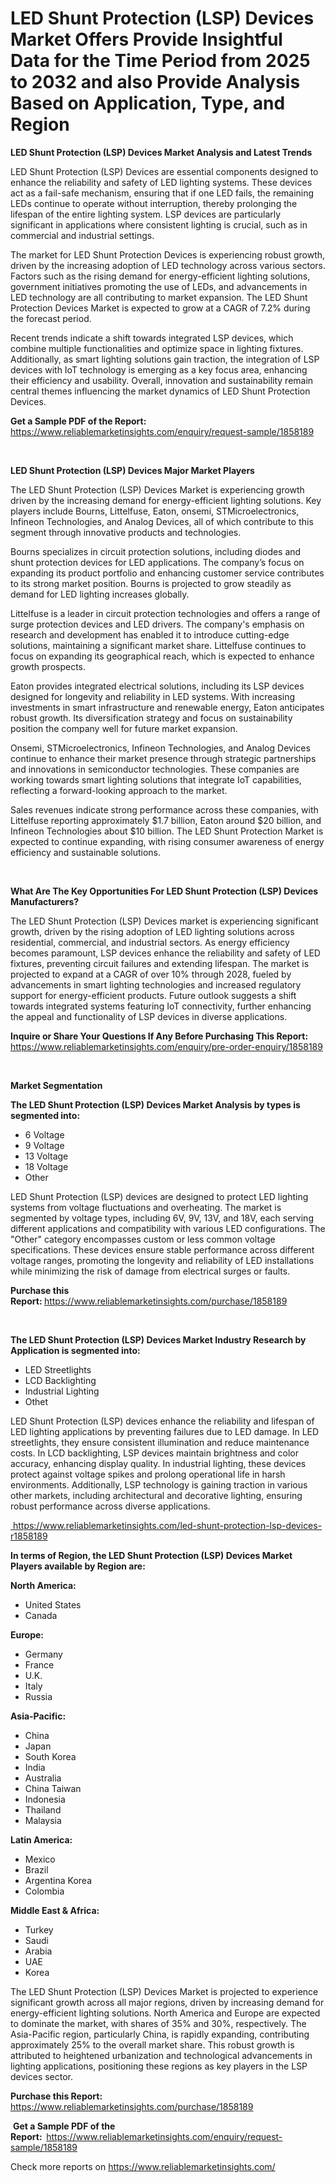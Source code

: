 <p><h1>LED Shunt Protection (LSP) Devices Market Offers Provide Insightful Data for the Time Period from 2025 to 2032 and also Provide Analysis Based on Application, Type, and Region</h1></p><p><strong>LED Shunt Protection (LSP) Devices Market Analysis and Latest Trends</strong></p>
<p><p>LED Shunt Protection (LSP) Devices are essential components designed to enhance the reliability and safety of LED lighting systems. These devices act as a fail-safe mechanism, ensuring that if one LED fails, the remaining LEDs continue to operate without interruption, thereby prolonging the lifespan of the entire lighting system. LSP devices are particularly significant in applications where consistent lighting is crucial, such as in commercial and industrial settings.</p><p>The market for LED Shunt Protection Devices is experiencing robust growth, driven by the increasing adoption of LED technology across various sectors. Factors such as the rising demand for energy-efficient lighting solutions, government initiatives promoting the use of LEDs, and advancements in LED technology are all contributing to market expansion. The LED Shunt Protection Devices Market is expected to grow at a CAGR of 7.2% during the forecast period. </p><p>Recent trends indicate a shift towards integrated LSP devices, which combine multiple functionalities and optimize space in lighting fixtures. Additionally, as smart lighting solutions gain traction, the integration of LSP devices with IoT technology is emerging as a key focus area, enhancing their efficiency and usability. Overall, innovation and sustainability remain central themes influencing the market dynamics of LED Shunt Protection Devices.</p></p>
<p><strong>Get a Sample PDF of the Report:&nbsp;</strong> <a href="https://www.reliablemarketinsights.com/enquiry/request-sample/1858189?utm_campaign=1938&utm_medium=2&utm_source=Github&utm_content=ia&utm_term=13022025&utm_id=led-shunt-protection-lsp-devices">https://www.reliablemarketinsights.com/enquiry/request-sample/1858189</a></p>
<p>&nbsp;</p>
<p><strong>LED Shunt Protection (LSP) Devices Major Market Players</strong></p>
<p><p>The LED Shunt Protection (LSP) Devices Market is experiencing growth driven by the increasing demand for energy-efficient lighting solutions. Key players include Bourns, Littelfuse, Eaton, onsemi, STMicroelectronics, Infineon Technologies, and Analog Devices, all of which contribute to this segment through innovative products and technologies.</p><p>Bourns specializes in circuit protection solutions, including diodes and shunt protection devices for LED applications. The company’s focus on expanding its product portfolio and enhancing customer service contributes to its strong market position. Bourns is projected to grow steadily as demand for LED lighting increases globally.</p><p>Littelfuse is a leader in circuit protection technologies and offers a range of surge protection devices and LED drivers. The company's emphasis on research and development has enabled it to introduce cutting-edge solutions, maintaining a significant market share. Littelfuse continues to focus on expanding its geographical reach, which is expected to enhance growth prospects.</p><p>Eaton provides integrated electrical solutions, including its LSP devices designed for longevity and reliability in LED systems. With increasing investments in smart infrastructure and renewable energy, Eaton anticipates robust growth. Its diversification strategy and focus on sustainability position the company well for future market expansion.</p><p>Onsemi, STMicroelectronics, Infineon Technologies, and Analog Devices continue to enhance their market presence through strategic partnerships and innovations in semiconductor technologies. These companies are working towards smart lighting solutions that integrate IoT capabilities, reflecting a forward-looking approach to the market.</p><p>Sales revenues indicate strong performance across these companies, with Littelfuse reporting approximately $1.7 billion, Eaton around $20 billion, and Infineon Technologies about $10 billion. The LED Shunt Protection Market is expected to continue expanding, with rising consumer awareness of energy efficiency and sustainable solutions.</p></p>
<p>&nbsp;</p>
<p><strong>What Are The Key Opportunities For LED Shunt Protection (LSP) Devices Manufacturers?</strong></p>
<p><p>The LED Shunt Protection (LSP) Devices market is experiencing significant growth, driven by the rising adoption of LED lighting solutions across residential, commercial, and industrial sectors. As energy efficiency becomes paramount, LSP devices enhance the reliability and safety of LED fixtures, preventing circuit failures and extending lifespan. The market is projected to expand at a CAGR of over 10% through 2028, fueled by advancements in smart lighting technologies and increased regulatory support for energy-efficient products. Future outlook suggests a shift towards integrated systems featuring IoT connectivity, further enhancing the appeal and functionality of LSP devices in diverse applications.</p></p>
<p><strong>Inquire or Share Your Questions If Any Before Purchasing This Report:</strong> <a href="https://www.reliablemarketinsights.com/enquiry/pre-order-enquiry/1858189?utm_campaign=1938&utm_medium=2&utm_source=Github&utm_content=ia&utm_term=13022025&utm_id=led-shunt-protection-lsp-devices">https://www.reliablemarketinsights.com/enquiry/pre-order-enquiry/1858189</a></p>
<p>&nbsp;</p>
<p><strong>Market Segmentation</strong></p>
<p><strong>The LED Shunt Protection (LSP) Devices Market Analysis by types is segmented into:</strong></p>
<p><ul><li>6 Voltage</li><li>9 Voltage</li><li>13 Voltage</li><li>18 Voltage</li><li>Other</li></ul></p>
<p><p>LED Shunt Protection (LSP) devices are designed to protect LED lighting systems from voltage fluctuations and overheating. The market is segmented by voltage types, including 6V, 9V, 13V, and 18V, each serving different applications and compatibility with various LED configurations. The "Other" category encompasses custom or less common voltage specifications. These devices ensure stable performance across different voltage ranges, promoting the longevity and reliability of LED installations while minimizing the risk of damage from electrical surges or faults.</p></p>
<p><strong>Purchase this Report:&nbsp;</strong><a href="https://www.reliablemarketinsights.com/purchase/1858189?utm_campaign=1938&utm_medium=2&utm_source=Github&utm_content=ia&utm_term=13022025&utm_id=led-shunt-protection-lsp-devices">https://www.reliablemarketinsights.com/purchase/1858189</a></p>
<p>&nbsp;</p>
<p><strong>The LED Shunt Protection (LSP) Devices Market Industry Research by Application is segmented into:</strong></p>
<p><ul><li>LED Streetlights</li><li>LCD Backlighting</li><li>Industrial Lighting</li><li>Othet</li></ul></p>
<p><p>LED Shunt Protection (LSP) devices enhance the reliability and lifespan of LED lighting applications by preventing failures due to LED damage. In LED streetlights, they ensure consistent illumination and reduce maintenance costs. In LCD backlighting, LSP devices maintain brightness and color accuracy, enhancing display quality. In industrial lighting, these devices protect against voltage spikes and prolong operational life in harsh environments. Additionally, LSP technology is gaining traction in various other markets, including architectural and decorative lighting, ensuring robust performance across diverse applications.</p></p>
<p><a href="https://www.reliablemarketinsights.com/led-shunt-protection-lsp-devices-r1858189?utm_campaign=1938&utm_medium=2&utm_source=Github&utm_content=ia&utm_term=13022025&utm_id=led-shunt-protection-lsp-devices">&nbsp;https://www.reliablemarketinsights.com/led-shunt-protection-lsp-devices-r1858189</a></p>
<p><strong>In terms of Region, the LED Shunt Protection (LSP) Devices Market Players available by Region are:</strong></p>
<p>
    <p> <strong> North America: </strong>
        <ul>
            <li>United States</li>
            <li>Canada</li>
        </ul>
        </p> 
    <p> <strong> Europe: </strong>
        <ul>
            <li>Germany</li>
            <li>France</li>
            <li>U.K.</li>
            <li>Italy</li>
            <li>Russia</li>
        </ul>
        </p> 
    <p> <strong> Asia-Pacific: </strong>
        <ul>
            <li>China</li>
            <li>Japan</li>
            <li>South Korea</li>
            <li>India</li>
            <li>Australia</li>
            <li>China Taiwan</li>
            <li>Indonesia</li>
            <li>Thailand</li>
            <li>Malaysia</li>
        </ul>
        </p> 
    <p> <strong> Latin America: </strong>
        <ul>
            <li>Mexico</li>
            <li>Brazil</li>
            <li>Argentina Korea</li>
            <li>Colombia</li>
        </ul>
        </p> 
    <p> <strong> Middle East & Africa: </strong>
        <ul>
            <li>Turkey</li>
            <li>Saudi</li>
            <li>Arabia</li>
            <li>UAE</li>
            <li>Korea</li>
        </ul>
    </p>
    </p>
<p><p>The LED Shunt Protection (LSP) Devices Market is projected to experience significant growth across all major regions, driven by increasing demand for energy-efficient lighting solutions. North America and Europe are expected to dominate the market, with shares of 35% and 30%, respectively. The Asia-Pacific region, particularly China, is rapidly expanding, contributing approximately 25% to the overall market share. This robust growth is attributed to heightened urbanization and technological advancements in lighting applications, positioning these regions as key players in the LSP devices sector.</p></p>
<p><strong>Purchase this Report: </strong><a href="https://www.reliablemarketinsights.com/purchase/1858189?utm_campaign=1938&utm_medium=2&utm_source=Github&utm_content=ia&utm_term=13022025&utm_id=led-shunt-protection-lsp-devices">https://www.reliablemarketinsights.com/purchase/1858189</a></p>
<p>&nbsp;<strong>Get a Sample PDF of the Report:&nbsp;&nbsp;</strong><a href="https://www.reliablemarketinsights.com/enquiry/request-sample/1858189?utm_campaign=1938&utm_medium=2&utm_source=Github&utm_content=ia&utm_term=13022025&utm_id=led-shunt-protection-lsp-devices">https://www.reliablemarketinsights.com/enquiry/request-sample/1858189</a></p>
<p><strong></strong></p>
<p>Check more reports on <a href="https://www.reliablemarketinsights.com/?utm_campaign=1938&utm_medium=2&utm_source=Github&utm_content=ia&utm_term=13022025&utm_id=led-shunt-protection-lsp-devices">https://www.reliablemarketinsights.com/</a></p>